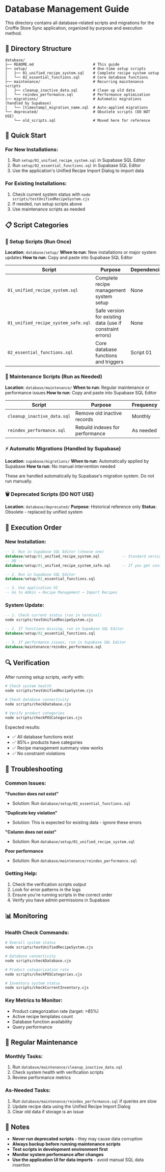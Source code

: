# Database Management Guide

This directory contains all database-related scripts and migrations for the Croffle Store Sync application, organized by purpose and execution method.

## 📁 Directory Structure

```
database/
├── README.md                           # This guide
├── setup/                              # One-time setup scripts
│   ├── 01_unified_recipe_system.sql    # Complete recipe system setup
│   └── 02_essential_functions.sql      # Core database functions
├── maintenance/                        # Recurring maintenance scripts
│   ├── cleanup_inactive_data.sql       # Clean up old data
│   └── reindex_performance.sql         # Performance optimization
├── migrations/                         # Automatic migrations (handled by Supabase)
│   └── [timestamp]_migration_name.sql  # Auto-applied migrations
└── deprecated/                         # Obsolete scripts (DO NOT USE)
    └── old_scripts.sql                 # Moved here for reference
```

## 🚀 Quick Start

### For New Installations:
1. Run `setup/01_unified_recipe_system.sql` in Supabase SQL Editor
2. Run `setup/02_essential_functions.sql` in Supabase SQL Editor
3. Use the application's Unified Recipe Import Dialog to import data

### For Existing Installations:
1. Check current system status with `node scripts/testUnifiedRecipeSystem.cjs`
2. If needed, run setup scripts above
3. Use maintenance scripts as needed

## 📋 Script Categories

### 🔧 Setup Scripts (Run Once)
**Location**: `database/setup/`
**When to run**: New installations or major system updates
**How to run**: Copy and paste into Supabase SQL Editor

| Script | Purpose | Dependencies |
|--------|---------|--------------|
| `01_unified_recipe_system.sql` | Complete recipe management system setup | None |
| `01_unified_recipe_system_safe.sql` | Safe version for existing data (use if constraint errors) | None |
| `02_essential_functions.sql` | Core database functions and triggers | Script 01 |

### 🔄 Maintenance Scripts (Run as Needed)
**Location**: `database/maintenance/`
**When to run**: Regular maintenance or performance issues
**How to run**: Copy and paste into Supabase SQL Editor

| Script | Purpose | Frequency |
|--------|---------|-----------|
| `cleanup_inactive_data.sql` | Remove old inactive records | Monthly |
| `reindex_performance.sql` | Rebuild indexes for performance | As needed |

### ⚡ Automatic Migrations (Handled by Supabase)
**Location**: `supabase/migrations/`
**When to run**: Automatically applied by Supabase
**How to run**: No manual intervention needed

These are handled automatically by Supabase's migration system. Do not run manually.

### 🗑️ Deprecated Scripts (DO NOT USE)
**Location**: `database/deprecated/`
**Purpose**: Historical reference only
**Status**: Obsolete - replaced by unified system

## 🎯 Execution Order

### New Installation:
```sql
-- 1. Run in Supabase SQL Editor (choose one)
database/setup/01_unified_recipe_system.sql          -- Standard version
-- OR --
database/setup/01_unified_recipe_system_safe.sql     -- If you get constraint errors

-- 2. Run in Supabase SQL Editor
database/setup/02_essential_functions.sql

-- 3. Use application UI
-- Go to Admin → Recipe Management → Import Recipes
```

### System Update:
```sql
-- 1. Check current status (run in terminal)
node scripts/testUnifiedRecipeSystem.cjs

-- 2. If functions missing, run in Supabase SQL Editor
database/setup/02_essential_functions.sql

-- 3. If performance issues, run in Supabase SQL Editor
database/maintenance/reindex_performance.sql
```

## 🔍 Verification

After running setup scripts, verify with:

```bash
# Check system health
node scripts/testUnifiedRecipeSystem.cjs

# Check database connectivity
node scripts/checkDatabase.cjs

# Verify product categories
node scripts/checkPOSCategories.cjs
```

Expected results:
- ✅ All database functions exist
- ✅ 85%+ products have categories
- ✅ Recipe management summary view works
- ✅ No constraint violations

## 🚨 Troubleshooting

### Common Issues:

**"Function does not exist"**
- Solution: Run `database/setup/02_essential_functions.sql`

**"Duplicate key violation"**
- Solution: This is expected for existing data - ignore these errors

**"Column does not exist"**
- Solution: Run `database/setup/01_unified_recipe_system.sql`

**Poor performance**
- Solution: Run `database/maintenance/reindex_performance.sql`

### Getting Help:

1. Check the verification scripts output
2. Look for error patterns in the logs
3. Ensure you're running scripts in the correct order
4. Verify you have admin permissions in Supabase

## 📊 Monitoring

### Health Check Commands:
```bash
# Overall system status
node scripts/testUnifiedRecipeSystem.cjs

# Database connectivity
node scripts/checkDatabase.cjs

# Product categorization rate
node scripts/checkPOSCategories.cjs

# Inventory system status
node scripts/checkCurrentInventory.cjs
```

### Key Metrics to Monitor:
- Product categorization rate (target: >85%)
- Active recipe templates count
- Database function availability
- Query performance

## 🔄 Regular Maintenance

### Monthly Tasks:
1. Run `database/maintenance/cleanup_inactive_data.sql`
2. Check system health with verification scripts
3. Review performance metrics

### As-Needed Tasks:
1. Run `database/maintenance/reindex_performance.sql` if queries are slow
2. Update recipe data using the Unified Recipe Import Dialog
3. Clear old data if storage is an issue

## 📝 Notes

- **Never run deprecated scripts** - they may cause data corruption
- **Always backup before running maintenance scripts**
- **Test scripts in development environment first**
- **Monitor system performance after changes**
- **Use the application UI for data imports** - avoid manual SQL data insertion
